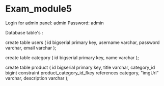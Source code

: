 # Exam_module5

Login for admin panel: admin
Password:   admin


Database table's :

create table users
(
    id       bigserial
        primary key,
    username varchar,
    password varchar,
    email    varchar
);

create table category
(
    id   bigserial
        primary key,
    name varchar
);

create table product
(
    id    bigserial  primary key,
    title       varchar,
    category_id bigint
        constraint product_category_id_fkey
            references category,
    "imgUrl"    varchar,
    description varchar
);
